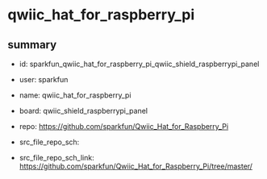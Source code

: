 # qwiic_hat_for_raspberry_pi
 
## summary 
* id: sparkfun_qwiic_hat_for_raspberry_pi_qwiic_shield_raspberrypi_panel
* user: sparkfun
* name: qwiic_hat_for_raspberry_pi
* board: qwiic_shield_raspberrypi_panel
* repo: https://github.com/sparkfun/Qwiic_Hat_for_Raspberry_Pi



* src_file_repo_sch: 
* src_file_repo_sch_link: https://github.com/sparkfun/Qwiic_Hat_for_Raspberry_Pi/tree/master/






